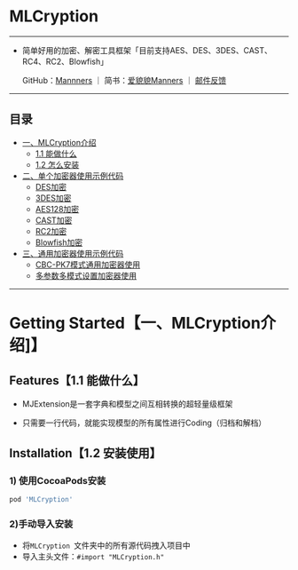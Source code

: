 # MLCryption

---

- 简单好用的加密、解密工具框架「目前支持AES、DES、3DES、CAST、RC4、RC2、Blowfish」

  GitHub：[Mannners](https://github.com/limao0824) ｜ 简书：[爱貌貌Manners](https://www.jianshu.com/u/2a30a84c7dbc) ｜ [邮件反馈](mailto:limao0824@163.com)

---

## 目录 

* [一、MLCryption介绍](#Getting_Started)
   * [1.1 能做什么](#Features)
   * [1.2 怎么安装](#Installation)
* [二、单个加密器使用示例代码](#Examples)
   * [DES加密](#JSON_Model)
   * [3DES加密](#JSONString_Model)
   * [AES128加密](#Model_contains_model)
   * [CAST加密](#Model_contains_model_array)
   * [RC2加密](#Model_name_JSON_key_mapping)
  * [Blowfish加密](#JSON_array_model_array)
* [三、通用加密器使用示例代码](#Examples)
  * [CBC-PK7模式通用加密器使用](#JSON_Model)
  * [多参数多模式设置加密器使用](#JSONString_Model)

---

# <a id="Getting_Started"></a> Getting Started【一、MLCryption介绍]】

## <a id="Features"></a> Features【1.1 能做什么】
- MJExtension是一套字典和模型之间互相转换的超轻量级框架
* 只需要一行代码，就能实现模型的所有属性进行Coding（归档和解档）

## <a id="Installation"></a> Installation【1.2 安装使用】

### 1) 使用CocoaPods安装

```ruby
pod 'MLCryption'
```

### 2)手动导入安装
- 将`MLCryption `文件夹中的所有源代码拽入项目中
- 导入主头文件：`#import "MLCryption.h"`